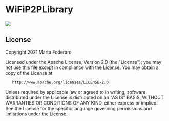 # WiFiP2PLibrary

[![](https://jitpack.io/v/Matij/WiFiP2PLibrary.svg)](https://jitpack.io/#Matij/WiFiP2PLibrary)

## License

Copyright 2021 Marta Foderaro

   Licensed under the Apache License, Version 2.0 (the "License");
   you may not use this file except in compliance with the License.
   You may obtain a copy of the License at

       http://www.apache.org/licenses/LICENSE-2.0

   Unless required by applicable law or agreed to in writing, software
   distributed under the License is distributed on an "AS IS" BASIS,
   WITHOUT WARRANTIES OR CONDITIONS OF ANY KIND, either express or implied.
   See the License for the specific language governing permissions and
   limitations under the License.
